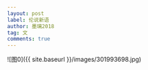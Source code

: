```yaml
---
layout: post
label: 伦说新语
author: 墨璃2018
tag: 文
comments: true
---
```



![图0]({{ site.baseurl }}/images/301993698.jpg)